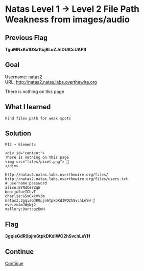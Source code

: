 # Natas Level 1 → Level 2 File Path Weakness from images/audio

## Previous Flag
<b>TguMNxKo1DSa1tujBLuZJnDUlCcUAPlI</b>

## Goal
Username: natas2<br>
URL: http://natas2.natas.labs.overthewire.org<br>

There is nothing on this page 

## What I learned
```
Find files path for weak spots
```

## Solution
```
F12 → Elements

<div id="content">
There is nothing on this page
<img src="files/pixel.png"> 👀
</div>

http://natas2.natas.labs.overthewire.org/files/
http://natas2.natas.labs.overthewire.org/files/users.txt
# username:password
alice:BYNdCesZqW
bob:jw2ueICLvT
charlie:G5vCxkVV3m
natas3:3gqisGdR0pjm6tpkDKdIWO2hSvchLeYH 🔐
eve:zo4mJWyNj2
mallory:9urtcpzBmH
```

## Flag
<b>3gqisGdR0pjm6tpkDKdIWO2hSvchLeYH</b>

## Continue
[Continue](/overthewire/Natas0203.md)